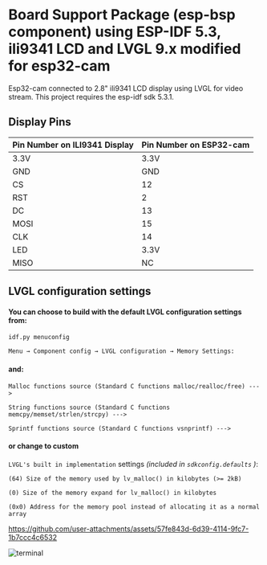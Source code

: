 
# Board Support Package (esp-bsp component) using ESP-IDF 5.3, ili9341 LCD and LVGL 9.x modified for esp32-cam

Esp32-cam connected to 2.8" ili9341 LCD display using LVGL for video stream.
This project requires the esp-idf sdk 5.3.1.

 ## Display Pins
 
| Pin Number on ILI9341 Display  | Pin Number on ESP32-cam |
| ----------- | ----------- |
| 3.3V     | 3.3V       |
| GND      | GND   |
| CS| 12  |
| RST | 2   |
| DC | 13  |
| MOSI | 15 |
| CLK | 14  |
| LED | 3.3V |
| MISO | NC  |

## LVGL configuration settings

#### You can choose to build with the default LVGL configuration settings from:

`idf.py menuconfig`

`Menu → Component config → LVGL configuration → Memory Settings:`

#### and:

```
Malloc functions source (Standard C functions malloc/realloc/free) --->  

String functions source (Standard C functions memcpy/memset/strlen/strcpy) --->   

Sprintf functions source (Standard C functions vsnprintf) --->
```

#### or change to custom

` LVGL's built in implementation ` settings *(included in ` sdkconfig.defaults ` )*:

```
(64) Size of the memory used by lv_malloc() in kilobytes (>= 2kB)

(0) Size of the memory expand for lv_malloc() in kilobytes

(0x0) Address for the memory pool instead of allocating it as a normal array
```

https://github.com/user-attachments/assets/57fe843d-6d39-4114-9fc7-1b7ccc4c6532



![terminal](https://github.com/user-attachments/assets/7b17a434-453d-41e2-ad47-601f8f8c8a1a)



